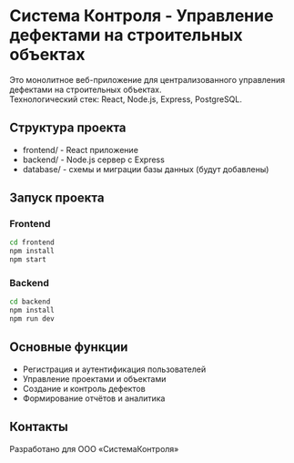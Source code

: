 # Система Контроля - Управление дефектами на строительных объектах

Это монолитное веб-приложение для централизованного управления дефектами на строительных объектах.  
Технологический стек: React, Node.js, Express, PostgreSQL.

## Структура проекта

- frontend/ - React приложение
- backend/ - Node.js сервер с Express
- database/ - схемы и миграции базы данных (будут добавлены)

## Запуск проекта

### Frontend

```bash
cd frontend
npm install
npm start
```

### Backend

```bash
cd backend
npm install
npm run dev
```

## Основные функции

- Регистрация и аутентификация пользователей
- Управление проектами и объектами
- Создание и контроль дефектов
- Формирование отчётов и аналитика

## Контакты

Разработано для ООО «СистемаКонтроля»
